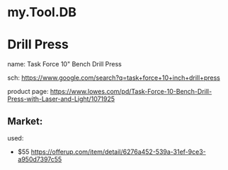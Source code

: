 # my.Tool.DB

# Drill Press
name: Task Force 10" Bench Drill Press

sch: https://www.google.com/search?q=task+force+10+inch+drill+press

product page: https://www.lowes.com/pd/Task-Force-10-Bench-Drill-Press-with-Laser-and-Light/1071925

## Market:
used:
- $55 https://offerup.com/item/detail/6276a452-539a-31ef-9ce3-a950d7397c55
